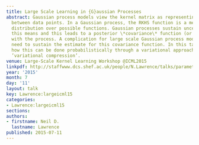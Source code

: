```yaml
---
title: Large Scale Learning in {G}aussian Processes
abstract: Gaussian process models view the kernel matrix as representing the covariance
  between data points. In a Gaussian process, the RKHS function is a mean of a posterior
  distribution over possible functions. Gaussian processes sustain uncertainty around
  this means and this leads to a posterior \*covariance\* function (or kernel) associated
  with the process. A complication for large scale Gaussian process models is the
  need to sustain the estimate for this covariance function. In this talk we’ll review
  how this can be done probabilistically through a variational approach we know as
  ’variational compression’.
venue: Large-Scale Kernel Learning Workshop @ICML2015
linkpdf: http://staffwww.dcs.shef.ac.uk/people/N.Lawrence/talks/parametric_icmllskw15.pdf
year: '2015'
month: 7
day: '11'
layout: talk
key: Lawrence:largeicml15
categories:
- Lawrence:largeicml15
sections: 
authors:
- firstname: Neil D.
  lastname: Lawrence
published: 2015-07-11
---
```

